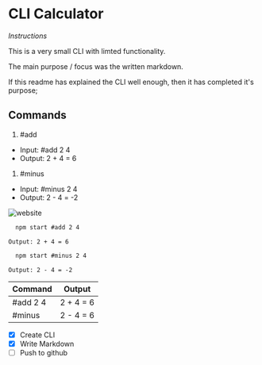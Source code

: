 # CLI Calculator

_*Instructions*_

This is a very small CLI with limted functionality.

The main purpose / focus was the written markdown.

If this readme has explained the CLI well enough, 
then it has completed it's purpose;

## Commands

1. \#add
  * Input: \#add 2 4
  * Output: 2 + 4 = 6
1. \#minus
  * Input: \#minus 2 4
  * Output: 2 - 4 = -2



![website](https://freeiconshop.com/wp-content/uploads/edd/home-outline.png)

<!-- ` <h1> Homepage </h1> ` -->

<!-- Github markdown -->

<!-- codeblocks -->
~~~cmd
  npm start #add 2 4
~~~ 

`` Output: 2 + 4 = 6 ``

~~~cmd
  npm start #minus 2 4
~~~
`` Output: 2 - 4 = -2 ``



<!-- tables -->
| Command     | Output             |
| -------- | ----------------- |
| #add 2 4 | 2 + 4 = 6 |
| #minus   | 2 - 4 = 6 |


<!-- Task List -->

* [x] Create CLI
* [x] Write Markdown
* [ ] Push to github
